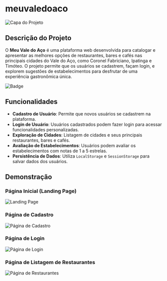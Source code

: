 # meuvaledoaco

![Capa do Projeto](Imagens/capa_projeto.jpg)

## Descrição do Projeto

O **Meu Vale do Aço** é uma plataforma web desenvolvida para catalogar e apresentar as melhores opções de restaurantes, bares e cafés nas principais cidades do Vale do Aço, como Coronel Fabriciano, Ipatinga e Timóteo. O projeto permite que os usuários se cadastrem, façam login, e explorem sugestões de estabelecimentos para desfrutar de uma experiência gastronômica única.

![Badge](https://img.shields.io/badge/status-Em%20desenvolvimento-yellow)

## Funcionalidades

- **Cadastro de Usuário**: Permite que novos usuários se cadastrem na plataforma.
- **Login de Usuário**: Usuários cadastrados podem fazer login para acessar funcionalidades personalizadas.
- **Exploração de Cidades**: Listagem de cidades e seus principais restaurantes, bares e cafés.
- **Avaliação de Estabelecimentos**: Usuários podem avaliar os estabelecimentos com notas de 1 a 5 estrelas.
- **Persistência de Dados**: Utiliza `LocalStorage` e `SessionStorage` para salvar dados dos usuários.

## Demonstração

### Página Inicial (Landing Page)
![Landing Page](Imagens/demonstracao/landing_page.png)

### Página de Cadastro
![Página de Cadastro](Imagens/demonstracao/cadastro.png)

### Página de Login
![Página de Login](Imagens/demonstracao/login.png)

### Página de Listagem de Restaurantes
![Página de Restaurantes](Imagens/demonstracao/restaurantes.png)